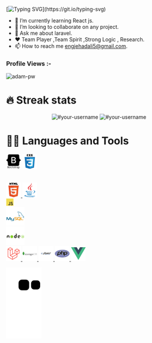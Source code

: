 [![Typing SVG](https://readme-typing-svg.herokuapp.com?size=30&color=F7962D&width=500&lines=Welcome+to+Jehad's+profile!;Full+Stack+Web+Dev;Software+Engineering;Always+learning+new+thing!;Nice+to+meet+you+...)](https://git.io/typing-svg)


- 🌱 I’m currently learning React js.
- 👯 I’m looking to collaborate on any project.
- 💬 Ask me about laravel.
- ❤️ Team Player ,Team Spirit ,Strong Logic , Research.
- 📫 How to reach me engjehadali5@gmail.com.

<p align="right"> <h3>Profile Views :-</h3> <img src="https://komarev.com/ghpvc/?username=emranco&label=Profile%20views&color=0e75b6&style=flat"
    alt="adam-pw" /> 
  </p>

# 🔥 Streak stats
<p align="center">


    
<img width="48%" src="https://github-readme-stats.vercel.app/api?username=Jehadalmaliki&show_icons=true&theme=dracula&title_color=ff8000&text_color=ffffff&bg_color=6a6a6a&locale=en&hide_border=true" alt="#your-username" />
    
<img width="48%" src="https://github-readme-streak-stats.herokuapp.com/?user=Jehadalmaliki&theme=highcontrast&hide_border=true" alt="#your-username" />
</p>

# 👨‍💻 Languages and Tools


<p>
    
 <code><img src="https://raw.githubusercontent.com/devicons/devicon/master/icons/bootstrap/bootstrap-plain-wordmark.svg" alt="bootstrap" width="40" height="40" /></code>
<code><img src="https://raw.githubusercontent.com/devicons/devicon/master/icons/css3/css3-original-wordmark.svg" alt="css3" width="40" height="40" /> </a> <a href="https://www.w3.org/html/" target="_blank" rel="noreferrer"> </code>
<code><img src="https://raw.githubusercontent.com/devicons/devicon/master/icons/html5/html5-original-wordmark.svg" alt="html5" width="40" height="40" /></code>
<code><img src="https://raw.githubusercontent.com/devicons/devicon/master/icons/java/java-original.svg" alt="java" width="40" height="40" />  </code>
<code><img src="https://raw.githubusercontent.com/devicons/devicon/master/icons/javascript/javascript-original.svg" alt="javascript" width="20" height="20" /> </code>
<code><img src="https://raw.githubusercontent.com/devicons/devicon/master/icons/mysql/mysql-original-wordmark.svg" alt="mysql" width="50" height="50" /> </code>
<code><img src="https://raw.githubusercontent.com/devicons/devicon/master/icons/nodejs/nodejs-original-wordmark.svg" alt="nodejs" width="50" height="50" /> </code>
<code><img src="https://raw.githubusercontent.com/github/explore/80688e429a7d4ef2fca1e82350fe8e3517d3494d/topics/laravel/laravel.png" width="40" height="40"></code>
<code><img src="https://raw.githubusercontent.com/github/explore/80688e429a7d4ef2fca1e82350fe8e3517d3494d/topics/mongodb/mongodb.png" width="40" height="40"></code>
<code><img src="https://raw.githubusercontent.com/github/explore/80688e429a7d4ef2fca1e82350fe8e3517d3494d/topics/jquery/jquery.png" width="40" height="40"></code>
<code><img src="https://raw.githubusercontent.com/github/explore/80688e429a7d4ef2fca1e82350fe8e3517d3494d/topics/php/php.png" width="40" height="40"></code>
<code><img src="https://raw.githubusercontent.com/github/explore/80688e429a7d4ef2fca1e82350fe8e3517d3494d/topics/vue/vue.png" width="40" height="40"></code>
</p>

 ![Snake animation](https://github.com/rafaballerini/rafaballerini/blob/output/github-contribution-grid-snake.svg)
 

